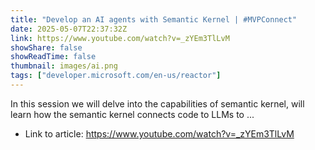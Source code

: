 ```yaml
---
title: "Develop an AI agents with Semantic Kernel | #MVPConnect"
date: 2025-05-07T22:37:32Z
link: https://www.youtube.com/watch?v=_zYEm3TlLvM
showShare: false
showReadTime: false
thumbnail: images/ai.png
tags: ["developer.microsoft.com/en-us/reactor"]
---
```

In this session we will delve into the capabilities of semantic kernel, will learn how the semantic kernel connects code to LLMs to ...

- Link to article: https://www.youtube.com/watch?v=_zYEm3TlLvM